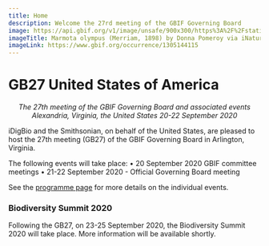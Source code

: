 ```yaml
---
title: Home
description: Welcome the 27rd meeting of the GBIF Governing Board 
image: https://api.gbif.org/v1/image/unsafe/900x300/https%3A%2F%2Fstatic.inaturalist.org%2Fphotos%2F4598478%2Foriginal.jpeg%3F1471528024
imageTitle: Marmota olympus (Merriam, 1898) by Donna Pomeroy via iNaturalist
imageLink: https://www.gbif.org/occurrence/1305144115
---
```


# GB27 United States of America

_<p align="center">The 27th meeting of the GBIF Governing Board and associated events
 Alexandria, Virginia, the United States
  20-22 September 2020_</p>
  
iDigBio and the Smithsonian, on behalf of the United States, are pleased to host the 27th meeting (GB27) of the GBIF Governing Board in Arlington, Virginia. 

The following events will take place:
•	20 September 2020 GBIF committee meetings
•	21-22 September 2020 - Official Governing Board meeting

See the [programme page](https://gb27.gbif.org/en/programme/) for more details on the individual events. 

### Biodiversity Summit 2020

Following the GB27, on 23-25 September 2020, the Biodiversity Summit 2020 will take place. More information will be available shortly. 

